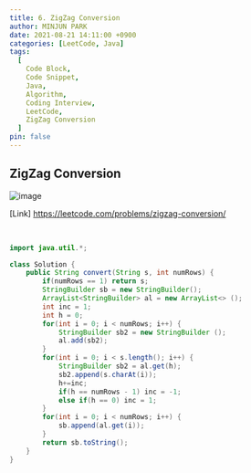 ```yaml
---
title: 6. ZigZag Conversion
author: MINJUN PARK
date: 2021-08-21 14:11:00 +0900
categories: [LeetCode, Java]
tags:
  [
    Code Block,
    Code Snippet,
    Java,
    Algorithm,
    Coding Interview,
    LeetCode,
    ZigZag Conversion
  ]
pin: false
---
```


## ZigZag Conversion

![image](https://user-images.githubusercontent.com/88752447/130302639-5b419ac2-d82c-42c1-adf9-9ba2c46838cd.png)

[Link] <https://leetcode.com/problems/zigzag-conversion/>

<br>

```java
import java.util.*;

class Solution {
    public String convert(String s, int numRows) {
        if(numRows == 1) return s;
        StringBuilder sb = new StringBuilder();
        ArrayList<StringBuilder> al = new ArrayList<> ();
        int inc = 1;
        int h = 0;
        for(int i = 0; i < numRows; i++) {
            StringBuilder sb2 = new StringBuilder ();
            al.add(sb2);
        }
        for(int i = 0; i < s.length(); i++) {
            StringBuilder sb2 = al.get(h);
            sb2.append(s.charAt(i));
            h+=inc;
            if(h == numRows - 1) inc = -1;
            else if(h == 0) inc = 1;
        }
        for(int i = 0; i < numRows; i++) {
            sb.append(al.get(i));
        }
        return sb.toString();
    }
}
```
